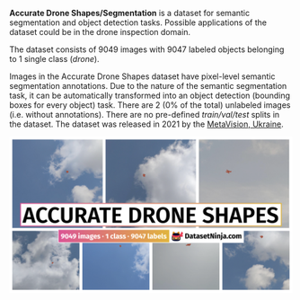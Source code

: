 **Accurate Drone Shapes/Segmentation** is a dataset for semantic segmentation and object detection tasks. Possible applications of the dataset could be in the drone inspection domain. 

The dataset consists of 9049 images with 9047 labeled objects belonging to 1 single class (*drone*).

Images in the Accurate Drone Shapes dataset have pixel-level semantic segmentation annotations. Due to the nature of the semantic segmentation task, it can be automatically transformed into an object detection (bounding boxes for every object) task. There are 2 (0% of the total) unlabeled images (i.e. without annotations). There are no pre-defined <i>train/val/test</i> splits in the dataset. The dataset was released in 2021 by the [MetaVision, Ukraine](https://metavision.zone/).

<img src="https://github.com/dataset-ninja/accurate-drone/raw/main/visualizations/poster.png">

